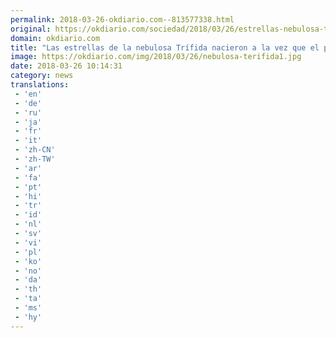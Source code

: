 ```yaml
---
permalink: 2018-03-26-okdiario.com--813577338.html
original: https://okdiario.com/sociedad/2018/03/26/estrellas-nebulosa-trifida-nacieron-vez-que-primer-homo-sapiens-2024056
domain: okdiario.com
title: "Las estrellas de la nebulosa Trífida nacieron a la vez que el primer 'Homo Sapiens'"
image: https://okdiario.com/img/2018/03/26/nebulosa-terifida1.jpg
date: 2018-03-26 10:14:31
category: news
translations: 
 - 'en'
 - 'de'
 - 'ru'
 - 'ja'
 - 'fr'
 - 'it'
 - 'zh-CN'
 - 'zh-TW'
 - 'ar'
 - 'fa'
 - 'pt'
 - 'hi'
 - 'tr'
 - 'id'
 - 'nl'
 - 'sv'
 - 'vi'
 - 'pl'
 - 'ko'
 - 'no'
 - 'da'
 - 'th'
 - 'ta'
 - 'ms'
 - 'hy'
---
```


